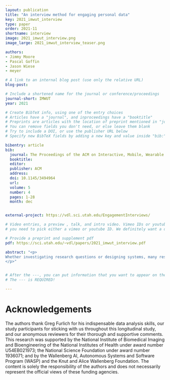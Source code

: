 ```yaml
---
layout: publication
title: "An interview method for engaging personal data"
key: 2021_imwut_interview
type: paper
order: 2021-11
shortname: interview
image: 2021_imwut_interview.png
image_large: 2021_imwut_interview_teaser.png

authors:
- Jimmy Moore
- Pascal Goffin
- Jason Wiese
- meyer

# A link to an internal blog post (use only the relative URL)
blog-post: 

# Include a shortened name for the journal or conference/proceedings
journal-short: IMWUT
year: 2021

# Create BibTeX info, using one of the entry choices
# Articles have a "journal", and inproceedings have a "booktitle"
# Preprints are articles with the location of preprint mentioned in "journal"
# You can remove fields you don't need, or else leave them blank
# Try to include a DOI, or use the publisher URL below
# Specify new BibTeX fields by adding a new key and value inside "bib:"

bibentry: article 
bib:
  journal: The Proceedings of the ACM on Interactive, Mobile, Wearable and Ubiquitous Technologies (IMWUT)
  booktitle: 
  editor: 
  publisher: ACM
  address: 
  doi: 10.1145/3494964
  url: 
  volume: 5
  number: 4
  pages: 1-28
  month: dec


external-project: https://vdl.sci.utah.edu/EngagementInterviews/

# Video entries, a preview , talk, and intro video. Vimeo IDs or youtube IDs are supported
# you need to pick either a vimeo or youtube ID. We definitely want a downloadable video too.

# Provide a preprint and supplement pdf
pdf: https://sci.utah.edu/~vdl/papers/2021_imwut_interview.pdf

abstract: "<p>
Whether investigating research questions or designing systems, many researchers and designers need to engage users with their personal data. However, it is difficult to successfully design user-facing tools for interacting with personal data without first understanding what users want to do with their data. Techniques for raw data exploration, sketching, or physicalization can avoid the perils of tool development, but prevent direct analytical access to users' rich personal data. We present a new method that directly tackles this challenge: the data engagement interview. This interview method incorporates an analyst to provide real-time personal data analysis, granting interview participants the opportunity to directly engage with their data, and interviewers to observe and ask questions throughout this engagement. We describe the method's development through a case study with asthmatic participants, share insights and guidance from our experience, and report a broad set of insights from these interviews.
</p>"


# After the ---, you can put information that you want to appear on the website using markdown formatting or HTML. A good example are acknowledgements, extra references, an erratum, etc.
# The --- is REQUIRED! 

---
```


# Acknowledgements

The authors thank Greg Furlich for his indispensable data analysis skills, our study participants for sticking with us throughout this longitudinal study, and our anonymous reviewers for their thorough and supportive comments. This research was supported by the National Institute of Biomedical Imaging and Bioengineering of the National Institutes of Health under award number U54EB021973; the National Science Foundation under award number 1936071; and by the Wallenberg AI, Autonomous Systems and Software Program (WASP) and the Knut and Alice Wallenberg Foundation. The content is solely the responsibility of the authors and does not necessarily represent the official views of these funding agencies.
